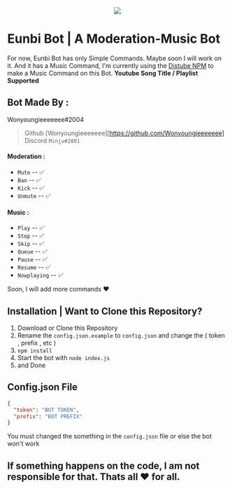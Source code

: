 <div align="center"><img src="https://cdn.discordapp.com/avatars/819341621396766780/a0b1b2bdfddf8baea492812b3bac23fd.png?size=256"></div>

# Eunbi Bot | A Moderation-Music Bot

For now, Eunbi Bot has only Simple Commands. Maybe soon I will work on it. And it has a Music Command, I'm currently using the [Distube NPM](https://github.com/distubejs) to make a Music Command on this Bot. **Youtube Song Title / Playlist Supported**

## Bot Made By :
Wonyoungieeeeeee#2004

> Github [Wonyoungieeeeeee][https://github.com/Wonyoungieeeeeee]
> Discord `Minju#2001`

#### Moderation :

- `Mute` -- ✅
- `Ban` -- ✅
- `Kick` -- ✅
- `Unmute` -- ✅

#### Music :

- `Play` -- ✅
- `Stop` -- ✅
- `Skip` -- ✅
- `Queue` -- ✅
- `Pause` -- ✅
- `Resume` -- ✅
- `Nowplaying` -- ✅

Soon, I will add more commands ❤️


## Installation | Want to Clone this Repository?

1. Download or Clone this Repository
2. Rename the `config.json.example` to `config.json` and change the ( token , prefix , etc )
3. `npm install`
4. Start the bot with `node index.js`
5. and Done


## Config.json File
```json
{
  "token": "BOT TOKEN",
  "prefix": "BOT PREFIX"
}
```
You must changed the something in the `config.json` file or else the bot won't work


## If something happens on the code, I am not responsible for that. Thats all ❤️ for all.
